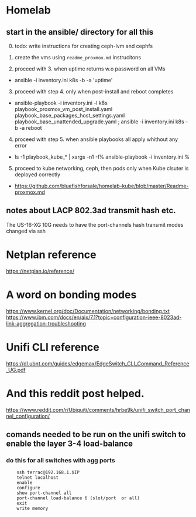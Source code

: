 # Homelab
## start in the ansible/ directory for all this
0. todo: write instructions for creating ceph-lvm and cephfs

1. create the vms using `readme_proxmox.md` instrucitons

2. proceed with 3. when uptime returns w.o password on all VMs
  - ansible -i inventory.ini k8s  -b -a 'uptime'

3. proceed with step 4. only when post-install and reboot completes
  - ansible-playbook -i inventory.ini -l k8s playbook_proxmox_vm_post_install.yaml playbook_base_packages_host_settings.yaml playbook_base_unattended_upgrade.yaml ; ansible -i inventory.ini k8s  -b -a reboot

4. proceed with step 5. when ansible playbooks all apply whithout any error
  - ls -1 playbook_kube_* | xargs -n1 -I% ansible-playbook -i inventory.ini  %

5. proceed to kube networking, ceph, then pods only when Kube clsuter is deployed correctly
  - https://github.com/bluefishforsale/homelab-kube/blob/master/Readme-proxmox.md

## notes about LACP 802.3ad transmit hash etc.
The US-16-XG 10G needs to have the port-channels hash transmit modes changed via ssh

# Netplan reference
https://netplan.io/reference/

# A word on bonding modes
https://www.kernel.org/doc/Documentation/networking/bonding.txt
https://www.ibm.com/docs/en/aix/7.1?topic=configuration-ieee-8023ad-link-aggregation-troubleshooting

# Unifi CLI reference
https://dl.ubnt.com/guides/edgemax/EdgeSwitch_CLI_Command_Reference_UG.pdf

# And this reddit post helped.
https://www.reddit.com/r/Ubiquiti/comments/hrbe9k/unifi_switch_port_channel_configuration/

## comands needed to be run on the unifi switch to enable the layer 3-4 load-balance
### do this for all switches with agg ports
```
    ssh terrac@192.168.1.$IP
    telnet localhost
    enable
    configure
    show port-channel all
    port-channel load-balance 6 (slot/port  or all)
    exit
    write memory
```